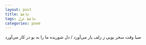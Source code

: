 ```yaml
---
layout: post
title: حافظ
tags: حافظ غزل
categories: poem
---
```


صبا وقت سحر بویی ز زلف یار می‌آورد / دل شوریده ما را به بو در کار می‌آورد